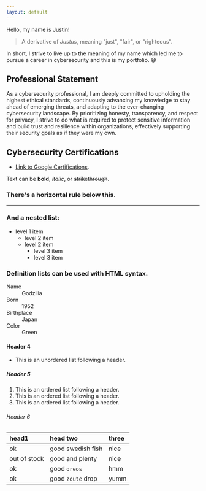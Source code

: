 ```yaml
---
layout: default
---
```


Hello, my name is Justin!

> A derivative of _Justus_, meaning "just", "fair", or "righteous".

In short, I strive to live up to the meaning of my name which led me to pursue a career in cybersecurity and this is my portfolio. 😅

## Professional Statement

As a cybersecurity professional, I am deeply committed to upholding the highest ethical standards, continuously advancing my knowledge to stay ahead of emerging threats, and adapting to the ever-changing cybersecurity landscape. By prioritizing honesty, transparency, and respect for privacy, I strive to do what is required to protect sensitive information and build trust and resilience within organizations, effectively supporting their security goals as if they were my own.

## Cybersecurity Certifications

* [Link to Google Certifications](./Google-Certificates.html).

Text can be **bold**, _italic_, or ~~strikethrough~~.

### There's a horizontal rule below this.

* * *

### And a nested list:

- level 1 item
  - level 2 item
  - level 2 item
    - level 3 item
    - level 3 item

### Definition lists can be used with HTML syntax.

<dl>
<dt>Name</dt>
<dd>Godzilla</dd>
<dt>Born</dt>
<dd>1952</dd>
<dt>Birthplace</dt>
<dd>Japan</dd>
<dt>Color</dt>
<dd>Green</dd>
</dl>

#### Header 4

*   This is an unordered list following a header.

##### Header 5

1.  This is an ordered list following a header.
2.  This is an ordered list following a header.
3.  This is an ordered list following a header.

###### Header 6

| head1        | head two          | three |
|:-------------|:------------------|:------|
| ok           | good swedish fish | nice  |
| out of stock | good and plenty   | nice  |
| ok           | good `oreos`      | hmm   |
| ok           | good `zoute` drop | yumm  |
